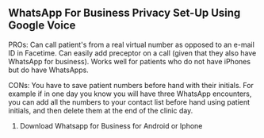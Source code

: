 ## WhatsApp For Business Privacy Set-Up Using Google Voice

PROs: Can call patient's from a real virtual number as opposed to an e-mail ID in Facetime. Can easily add preceptor on a call (given that they also have WhatsApp for business). Works well for patients who do not have iPhones but do have WhatsApps.

CONs: You have to save patient numbers before hand with their initials. For example if in one day you know you will have three WhatsApp encounters, you can add all the numbers to your contact list before hand using patient initials, and then delete them at the end of the clinic day. 

1. Download Whatsapp for Business for Android or Iphone


